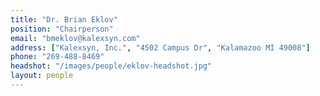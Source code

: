 ```yaml
---
title: "Dr. Brian Eklov"
position: "Chairperson"
email: "bmeklov@kalexsyn.com"
address: ["Kalexsyn, Inc.", "4502 Campus Dr", "Kalamazoo MI 49008"]
phone: "269-488-8469"
headshot: "/images/people/eklov-headshot.jpg"
layout: people
---
```


<!-- Insert bio here -->